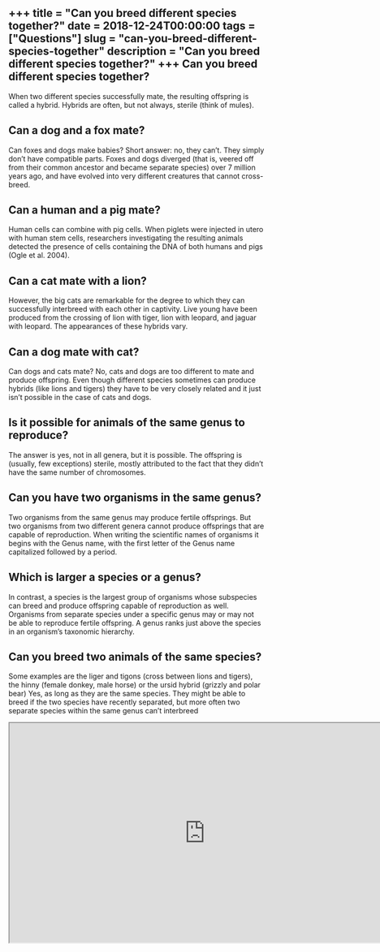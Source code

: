 +++
title = "Can you breed different species together?"
date = 2018-12-24T00:00:00
tags = ["Questions"]
slug = "can-you-breed-different-species-together"
description = "Can you breed different species together?"
+++
Can you breed different species together?
-----------------------------------------

When two different species successfully mate, the resulting offspring is called a hybrid. Hybrids are often, but not always, sterile (think of mules).

Can a dog and a fox mate?
-------------------------

Can foxes and dogs make babies? Short answer: no, they can’t. They simply don’t have compatible parts. Foxes and dogs diverged (that is, veered off from their common ancestor and became separate species) over 7 million years ago, and have evolved into very different creatures that cannot cross-breed.

Can a human and a pig mate?
---------------------------

Human cells can combine with pig cells. When piglets were injected in utero with human stem cells, researchers investigating the resulting animals detected the presence of cells containing the DNA of both humans and pigs (Ogle et al. 2004).

Can a cat mate with a lion?
---------------------------

However, the big cats are remarkable for the degree to which they can successfully interbreed with each other in captivity. Live young have been produced from the crossing of lion with tiger, lion with leopard, and jaguar with leopard. The appearances of these hybrids vary.

Can a dog mate with cat?
------------------------

Can dogs and cats mate? No, cats and dogs are too different to mate and produce offspring. Even though different species sometimes can produce hybrids (like lions and tigers) they have to be very closely related and it just isn’t possible in the case of cats and dogs.

Is it possible for animals of the same genus to reproduce?
----------------------------------------------------------

The answer is yes, not in all genera, but it is possible. The offspring is (usually, few exceptions) sterile, mostly attributed to the fact that they didn’t have the same number of chromosomes.

Can you have two organisms in the same genus?
---------------------------------------------

Two organisms from the same genus may produce fertile offsprings. But two organisms from two different genera cannot produce offsprings that are capable of reproduction. When writing the scientific names of organisms it begins with the Genus name, with the first letter of the Genus name capitalized followed by a period.

Which is larger a species or a genus?
-------------------------------------

In contrast, a species is the largest group of organisms whose subspecies can breed and produce offspring capable of reproduction as well. Organisms from separate species under a specific genus may or may not be able to reproduce fertile offspring. A genus ranks just above the species in an organism’s taxonomic hierarchy.

Can you breed two animals of the same species?
----------------------------------------------

Some examples are the liger and tigons (cross between lions and tigers), the hinny (female donkey, male horse) or the ursid hybrid (grizzly and polar bear) Yes, as long as they are the same species. They might be able to breed if the two species have recently separated, but more often two separate species within the same genus can’t interbreed

<iframe allow="accelerometer; autoplay; clipboard-write; encrypted-media; gyroscope; picture-in-picture" allowfullscreen="" class="__youtube_prefs__  epyt-is-override  no-lazyload" data-no-lazy="1" data-origheight="433" data-origwidth="770" data-skipgform_ajax_framebjll="" height="433" id="_ytid_44587" loading="lazy" src="https://www.youtube.com/embed/WCdOT0uCnf4?enablejsapi=1&autoplay=0&cc_load_policy=0&cc_lang_pref=&iv_load_policy=1&loop=0&modestbranding=0&rel=1&fs=1&playsinline=0&autohide=2&theme=dark&color=red&controls=1&" title="YouTube player" width="770"></iframe>